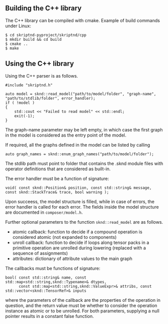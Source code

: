 
Building the C++ library
------------------------

The C++ library can be compiled with cmake. Example of build commands under Linux:
````
$ cd skriptnd-pyproject/skriptnd/cpp
$ mkdir build && cd build
$ cmake ..
$ make
````

Using the C++ library
---------------------

Using the C++ parser is as follows.

```
#include "skriptnd.h"

auto model = sknd::read_model("path/to/model/folder", "graph-name", "path/to/stdlib/folder", error_handler);
if ( !model )
{
    std::cout << "Failed to read model" << std::endl;
    exit(-1);
}
```

The graph-name parameter may be left empty, in which case the first graph in the model is considered as the entry point of the model.

If required, all the graphs defined in the model can be listed by calling

```
auto graph_names = sknd::enum_graph_names("path/to/model/folder");
```

The stdlib path must point to folder that contains the .sknd module files with operator definitions that are considered as built-in.

The error handler must be a function of signature:

```
void( const sknd::Position& position, const std::string& message, const sknd::StackTrace& trace, bool warning );
```

Upon succeess, the model structure is filled, while in case of errors, the error handler is called for each error.
The fields inside the model structure are documented in `composer/model.h`.

Further optional parameters to the function `sknd::read_model` are as follows.
* atomic callback: function to decide if a compound operation is considered atomic (not expanded to components)
* unroll callback: function to decide if loops along tensor packs in a primitive operation are unrolled during lowering (replaced with a sequence of assignments)
* attributes: dictionary of attribute values to the main graph

The callbacks must be functions of signature:

```
bool( const std::string& name, const std::map<std::string,sknd::Typename>& dtypes,
      const std::map<std::string,sknd::ValueExpr>& attribs, const std::vector<sknd::TensorRef>& inputs
```

where the parameters of the callback are the properties of the operation in question, and the return value must be whether to consider the operation instance as atomic or to be unrolled. For both parameters, supplying a null pointer results in a constant false function.
